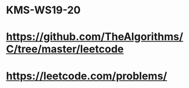 # KMS-WS19-20
# https://github.com/TheAlgorithms/C/tree/master/leetcode
# https://leetcode.com/problems/
